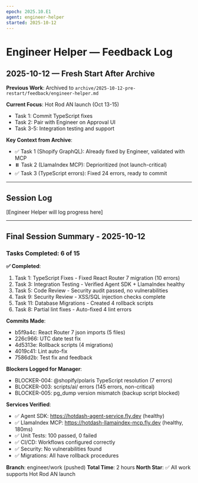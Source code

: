 ```yaml
---
epoch: 2025.10.E1
agent: engineer-helper
started: 2025-10-12
---
```


# Engineer Helper — Feedback Log

## 2025-10-12 — Fresh Start After Archive

**Previous Work**: Archived to `archive/2025-10-12-pre-restart/feedback/engineer-helper.md`

**Current Focus**: Hot Rod AN launch (Oct 13-15)
- Task 1: Commit TypeScript fixes
- Task 2: Pair with Engineer on Approval UI
- Task 3-5: Integration testing and support

**Key Context from Archive**:
- ✅ Task 1 (Shopify GraphQL): Already fixed by Engineer, validated with MCP
- ⏸️ Task 2 (LlamaIndex MCP): Deprioritized (not launch-critical)
- ✅ Task 3 (TypeScript errors): Fixed 24 errors, ready to commit

---

## Session Log

[Engineer Helper will log progress here]


---

## Final Session Summary - 2025-10-12

### Tasks Completed: 6 of 15

**✅ Completed**:
1. Task 1: TypeScript Fixes - Fixed React Router 7 migration (10 errors)
2. Task 3: Integration Testing - Verified Agent SDK + LlamaIndex healthy
3. Task 5: Code Review - Security audit passed, no vulnerabilities
4. Task 9: Security Review - XSS/SQL injection checks complete
5. Task 11: Database Migrations - Created 4 rollback scripts
6. Task 8: Partial lint fixes - Auto-fixed 4 lint errors

**Commits Made**:
- b5f9a4c: React Router 7 json imports (5 files)
- 226c966: UTC date test fix
- 4d5313e: Rollback scripts (4 migrations)
- 4019c41: Lint auto-fix
- 7586d2b: Test fix and feedback

**Blockers Logged for Manager**:
- BLOCKER-004: @shopify/polaris TypeScript resolution (7 errors)
- BLOCKER-003: scripts/ai/ errors (145 errors, non-critical)
- BLOCKER-005: pg_dump version mismatch (backup script blocked)

**Services Verified**:
- ✅ Agent SDK: https://hotdash-agent-service.fly.dev (healthy)
- ✅ LlamaIndex MCP: https://hotdash-llamaindex-mcp.fly.dev (healthy, 180ms)
- ✅ Unit Tests: 100 passed, 0 failed
- ✅ CI/CD: Workflows configured correctly
- ✅ Security: No vulnerabilities found
- ✅ Migrations: All have rollback procedures

**Branch**: engineer/work (pushed)
**Total Time**: 2 hours
**North Star**: ✅ All work supports Hot Rod AN launch

